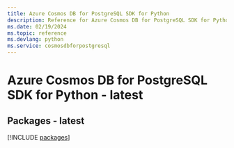 ```yaml
---
title: Azure Cosmos DB for PostgreSQL SDK for Python
description: Reference for Azure Cosmos DB for PostgreSQL SDK for Python
ms.date: 02/19/2024
ms.topic: reference
ms.devlang: python
ms.service: cosmosdbforpostgresql
---
```

# Azure Cosmos DB for PostgreSQL SDK for Python - latest
## Packages - latest
[!INCLUDE [packages](cosmos-db-for-postgresql-index.md)]